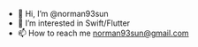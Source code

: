 - 👋 Hi, I’m @norman93sun
- 👀 I’m interested in Swift/Flutter
- 📫 How to reach me norman93sun@gmail.com

<!---
norman93sun/norman93sun is a ✨ special ✨ repository because its `README.md` (this file) appears on your GitHub profile.
You can click the Preview link to take a look at your changes.
--->
